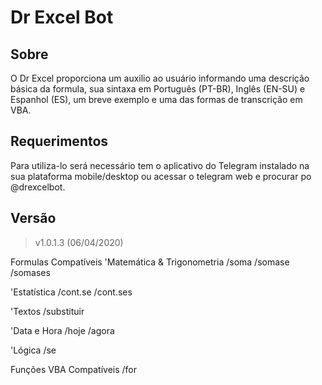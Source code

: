 # Dr Excel Bot

## Sobre
O Dr Excel proporciona um auxilio ao usuário informando uma descrição básica da formula, sua sintaxa em Português (PT-BR), Inglês (EN-SU) e Espanhol (ES), um breve exemplo e uma das formas de transcrição em VBA.

## Requerimentos

Para utiliza-lo será necessário tem o aplicativo do Telegram instalado na sua plataforma mobile/desktop ou acessar o telegram web e procurar po @drexcelbot.

## Versão
>v1.0.1.3 (06/04/2020)

Formulas Compatíveis
'Matemática & Trigonometria
/soma
/somase
/somases

'Estatística
/cont.se
/cont.ses

'Textos
/substituir

'Data e Hora
/hoje
/agora

'Lógica
/se

Funções VBA Compatíveis
/for
